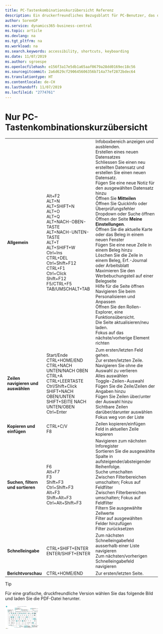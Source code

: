 ```yaml
---
title: PC-Tastenkombinationskurzübersicht Referenz
description: Ein druckerfreundliches Bezugsblatt für PC-Benutzer, das die gängigsten Tastenkombinationen enthält.
author: SorenGP
ms.service: dynamics365-business-central
ms.topic: article
ms.devlang: na
ms.tgt_pltfrm: na
ms.workload: na
ms.search.keywords: accessibility, shortcuts, keyboarding
ms.date: 11/07/2019
ms.author: sgroespe
ms.openlocfilehash: e156f3a17e5db1a65aaf0679a28dd0169ec18c56
ms.sourcegitcommit: 2a6d629cf290645606356b714a77ef2872bdec64
ms.translationtype: HT
ms.contentlocale: de-CH
ms.lasthandoff: 11/07/2019
ms.locfileid: "2774761"
---
```

# <a name="keyboard-quick-reference---pc-only"></a>Nur PC-Tastenkombinationskurzübersicht

||||  
|----------------|-----------|----------------|
|**Allgemein**|Alt+F2<br />ALT+N<br />ALT+SHIFT+N<br />ALT+O<br />ALT+Q<br />ALT+NACH-OBEN-TASTE<br />ALT+NACH-UNTEN-TASTE<br />ALT+T<br />ALT+SHIFT+W<br />Ctrl+Ins<br />CTRL+DEL<br />Ctrl+Shift+F12<br />CTRL+F1<br />Ctrl+Click<br />Shift+F12<br />F5/CTRL+F5<br />TAB/UMSCHALT+TAB<br />|Infoboxbereich anzeigen und ausblenden.<br />Erstellen eines neuen Datensatzes<br />Schliessen Sie einen neu erstellten Datensatz und erstellen Sie einen neuen Datensatz.<br />Fügen Sie eine neue Notiz für den ausgewählten Datensatz hinzu<br />Öffnen Sie **Mitteilen**<br />Öffnen Sie QuickInfo oder Überprüfungsfehler<br />Dropdown oder Suche öffnen<br />Öffnen der Seite **Meine Einstellungen**.<br />Öffnen Sie die aktuelle Karte oder das Beleg in einem neuen Fenster<br />Fügen Sie eine neue Zeile in einem Beleg hinzu<br />Löschen Sie die Zeile in einem Beleg, Erf.-Journal oder Arbeitsblatt<br />Maximieren Sie den Werbebuchungsteil auf einer Belegseite<br />Hilfe für die Seite öffnen<br />Navigieren Sie beim Personalisieren und Anpassen<br />Öffnen Sie den Rollen-Explorer, eine Funktionsübersicht.<br />Die Seite aktualisieren/neu laden.<br />Fokus auf das nächste/vorherige Element richten|
|**Zeilen navigieren und<br />auswählen**| Start/Ende<br />CTRL+HOME/END <br />CTRL+NACH UNTEN/NACH OBEN<br />CTRL+A <br />CTRL+LEERTASTE<br />Ctrl/Shift+Click<br />SHIFT+NACH OBEN/UNTEN<br />SHIFT+SEITE NACH UNTEN/OBEN<br />Ctrl+Enter| Zum ersten/letzten Feld gehen.<br />Zur ersten/letzten Zeile.<br />Navigieren Sie ohne die Auswahl zu verlieren<br />Alles auswählen<br />Toggle-Zeilen-Auswahl<br /> Fügen Sie die Zeile/Zeilen der Angaben hinzu<br />Fügen Sie Zeilen über/unter der Auswahl hinzu<br />Sichtbare Zeilen darüber/darunter auswählen <br />Fokus weg von der Liste|
|**Kopieren und einfügen**|CTRL+C/V<br />F8|Zeilen kopieren/einfügen<br />Feld in aktuellen Zeile kopieren|
|**Suchen, filtern <br />und sortieren**|F6<br />Alt+F7<br />F3<br />Shift+F3<br />Ctrl+Shift+F3<br />Alt+F3<br />Shift+Alt+F3<br />Ctrl+Alt+Shift+F3|Navigieren zum nächsten Inforegister<br />Sortieren Sie die ausgewählte Spalte in aufsteigender/absteigender Reihenfolge.<br />Suche umschalten<br />Zwischen Filterbereichen umschalten; Fokus auf Feldfilter<br />Zwischen Filterbereichen umschalten; Fokus auf Feldfilter<br />Filtern Sie ausgewählte Zellwerte<br />Filter auf ausgewählten Felder hinzufügen<br />Filter zurücksetzen|
|**Schnelleingabe**|CTRL+SHIFT+ENTER<br />ENTER/SHIFT+ENTER|Zum nächsten Schnelleingabefeld ausserhalb einer Liste navigieren<br />Zum nächsten/vorherigen Schnelleingabefeld navigieren|
|**Berichtvorschau**|CTRL+HOME/END|Zur ersten/letzten Seite.|

> [!TIP]
> Für eine grafische, druckfreundliche Version wählen Sie das folgende Bild und laden Sie die PDF-Datei herunter.
>
> [ ![](media/keyboard_shortcut_inline.png) ](media/keyboard_shortcuts.pdf)
